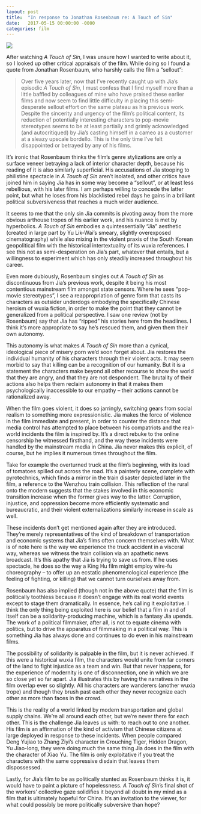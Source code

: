 ```yaml
---
layout: post
title:  "In response to Jonathan Rosenbaum re: A Touch of Sin"
date:   2017-05-15 00:00:00 -0000
categories: film
---
```

<a href="/assets/img/atouchofsin.jpg" data-lightbox="image-1" data-title="A Touch of Sin (2013)">
  <img src="/assets/img/atouchofsin.jpg">
</a>

After watching *A Touch of Sin*, I was unsure how I wanted to write about it, so I looked up other critical appraisals of the film. While doing so I found a quote from Jonathan Rosenbaum, who harshly calls the film a &ldquo;sellout&rdquo;:
<!--description-->

> Over five years later, now that I&rsquo;ve recently caught up with Jia&rsquo;s episodic *A Touch of Sin*, I must confess that I find myself more than a little baffled by colleagues of mine who have praised these earlier films and now seem to find little difficulty in placing this semi-desperate sellout effort on the same plateau as his previous work. Despite the sincerity and urgency of the film&rsquo;s political content, its reduction of potentially interesting characters to pop-movie stereotypes seems to be at least partially and grimly acknowledged (and autocritiqued) by Jia&rsquo;s casting himself in a cameo as a customer at a sleazy upscale bordello. This is the only time I&rsquo;ve felt disappointed or betrayed by any of his films.

It&rsquo;s ironic that Rosenbaum thinks the film&rsquo;s genre stylizations are only a surface veneer betraying a lack of interior character depth, because his reading of it is also similarly superficial. His accusations of Jia stooping to philistine spectacle in *A Touch of Sin* aren&rsquo;t isolated, and other critics have joined him in saying Jia has in some way become a “sellout”, or at least less rebellious, with his later films. I am perhaps willing to concede the latter point, but what he loses from his blacklisted rebel days he gains in a brilliant political subversiveness that reaches a much wider audience.

It seems to me that the only sin Jia commits is pivoting away from the more obvious arthouse tropes of his earlier work, and his nuance is met by hyperbolics. *A Touch of Sin* embodies a quintessentially “Jia” aesthetic (created in large part by Yu Lik-Wai&rsquo;s smeary, slightly overexposed cinematography) while also mixing in the violent praxis of the South Korean geopolitical film with the historical intertextuality of its wuxia references. I see this not as semi-desperation on Jia&rsquo;s part, whatever that entails, but a willingness to experiment which has only steadily increased throughout his career.

Even more dubiously, Rosenbaum singles out *A Touch of Sin* as discontinuous from Jia&rsquo;s previous work, despite it being his most contentious mainstream film amongst state censors. Where he sees “pop-movie stereotypes”, I see a reappropriation of genre form that casts its characters as outsider underdogs embodying the specifically Chinese heroism of wuxia fiction, in order to make the point that they cannot be generalized from a political perspective. I saw one review (not by Rosenbaum) say that Jia has “ripped” his stories here from the headlines. I think it&rsquo;s more appropriate to say he&rsquo;s rescued them, and given them their own autonomy.

This autonomy is what makes *A Touch of Sin* more than a cynical, ideological piece of misery porn we&rsquo;d soon forget about. Jia restores the individual humanity of his characters through their violent acts. It may seem morbid to say that killing can be a recognition of our humanity. But it is a statement the characters make beyond all other recourse to show the world that they are angry, and that they are not despondent. The brutality of their actions also helps them reclaim autonomy in that it makes them psychologically inaccessible to our empathy – their actions cannot be rationalized away.

When the film goes violent, it does so jarringly, switching gears from social realism to something more expressionistic. Jia makes the force of violence in the film immediate and present, in order to counter the distance that media control has attempted to place between his compatriots and the real-world incidents the film is inspired by. It&rsquo;s a direct rebuke to the online censorship he witnessed firsthand, and the way these incidents were handled by the mainstream media in China. Jia never makes this explicit, of course, but he implies it numerous times throughout the film.

Take for example the overturned truck at the film&rsquo;s beginning, with its load of tomatoes spilled out across the road. It&rsquo;s a painterly scene, complete with pyrotechnics, which finds a mirror in the train disaster depicted later in the film, a reference to the Wenzhou train collision. This reflection of the rural onto the modern suggests that the stakes involved in this economic transition increase when the former gives way to the latter. Corruption, injustice, and oppression become more efficiently systematic and bureaucratic, and their violent externalizations similarly increase in scale as well.

These incidents don&rsquo;t get mentioned again after they are introduced. They&rsquo;re merely representatives of the kind of breakdown of transportation and economic systems that Jia&rsquo;s films often concern themselves with. What is of note here is the way we experience the truck accident in a visceral way, whereas we witness the train collision via an apathetic news broadcast. It&rsquo;s this apathy that Jia is trying to save us from. If he uses spectacle, he does so the way a King Hu film might employ wire-fu choreography – to offer up an ecstatic phenomenological experience (the feeling of fighting, or killing) that we cannot turn ourselves away from.

Rosenbaum has also implied (though not in the above quote) that the film is politically toothless because it doesn&rsquo;t engage with its real world events except to stage them dramatically. In essence, he&rsquo;s calling it exploitative. I think the only thing being exploited here is our belief that a film in and of itself can be a solidarity-producing machine, which is a fantasy Jia upends. The work of a political filmmaker, after all, is not to equate cinema with politics, but to drive the apparatus of filmmaking in a political way. This is something Jia has always done and continues to do even in his mainstream films.

The possibility of solidarity is palpable in the film, but it is never achieved. If this were a historical wuxia film, the characters would unite from far corners of the land to fight injustice as a team and win. But that never happens, for the experience of modernity is one of disconnection, one in which we are so close yet so far apart. Jia illustrates this by having the narratives in the film overlap ever so slightly. All his characters are wanderers (another wuxia trope) and though they brush past each other they never recognize each other as more than faces in the crowd.

This is the reality of a world linked by modern transportation and global supply chains. We&rsquo;re all around each other, but we&rsquo;re never there for each other. This is the challenge Jia leaves us with: to reach out to one another. His film is an affirmation of the kind of activism that Chinese citizens at large deployed in response to these incidents. When people compared Deng Yujiao to Zhang Ziyi&rsquo;s character in Crouching Tiger, Hidden Dragon, Yu Jiao-long, they were doing much the same thing Jia does in the film with the character of Xiao Yu. The film is only exploitative if you treat the characters with the same oppressive disdain that leaves them dispossessed.

Lastly, for Jia&rsquo;s film to be as politically stunted as Rosenbaum thinks it is, it would have to paint a picture of hopelessness. *A Touch of Sin*&rsquo;s final shot of the workers&rsquo; collective gaze solidifies it beyond all doubt in my mind as a film that is ultimately hopeful for China. It&rsquo;s an invitation to the viewer, for what could possibly be more politically subversive than hope?
